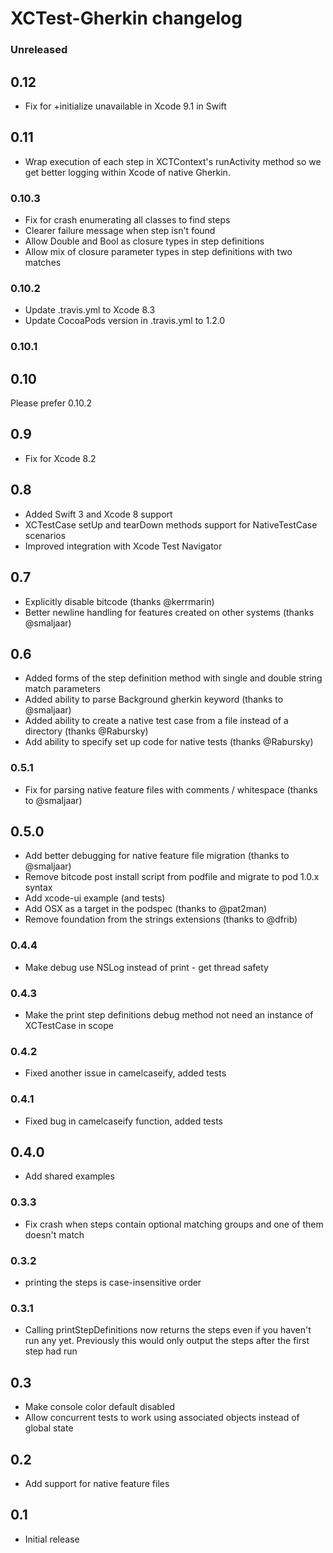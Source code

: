# XCTest-Gherkin changelog

### Unreleased

## 0.12
+ Fix for +initialize unavailable in Xcode 9.1 in Swift

## 0.11
+ Wrap execution of each step in XCTContext's runActivity method so we get better logging within Xcode of native Gherkin.

### 0.10.3
+ Fix for crash enumerating all classes to find steps
+ Clearer failure message when step isn't found
+ Allow Double and Bool as closure types in step definitions
+ Allow mix of closure parameter types in step definitions with two matches

### 0.10.2
+ Update .travis.yml to Xcode 8.3
+ Update CocoaPods version in .travis.yml to 1.2.0

### 0.10.1
## 0.10
Please prefer 0.10.2

## 0.9
+ Fix for Xcode 8.2

## 0.8
+ Added Swift 3 and Xcode 8 support
+ XCTestCase setUp and tearDown methods support for NativeTestCase scenarios
+ Improved integration with Xcode Test Navigator

## 0.7
+ Explicitly disable bitcode (thanks @kerrmarin)
+ Better newline handling for features created on other systems (thanks @smaljaar)

## 0.6
+ Added forms of the step definition method with single and double string match parameters
+ Added ability to parse Background gherkin keyword (thanks to @smaljaar)
+ Added ability to create a native test case from a file instead of a directory (thanks @Rabursky)
+ Add ability to specify set up code for native tests (thanks @Rabursky)

### 0.5.1
+ Fix for parsing native feature files with comments / whitespace (thanks to @smaljaar)

## 0.5.0
+ Add better debugging for native feature file migration (thanks to @smaljaar)
+ Remove bitcode post install script from podfile and migrate to pod 1.0.x syntax
+ Add xcode-ui example (and tests)
+ Add OSX as a target in the podspec (thanks to @pat2man)
+ Remove foundation from the strings extensions (thanks to @dfrib)

### 0.4.4
+ Make debug use NSLog instead of print - get thread safety

### 0.4.3
+ Make the print step definitions debug method not need an instance of XCTestCase in scope

### 0.4.2
+ Fixed another issue in camelcaseify, added tests

### 0.4.1
+ Fixed bug in camelcaseify function, added tests

## 0.4.0
+ Add shared examples

### 0.3.3
+ Fix crash when steps contain optional matching groups and one of them doesn't match 

### 0.3.2
+ printing the steps is case-insensitive order

### 0.3.1
+ Calling printStepDefinitions now returns the steps even if you haven't run any yet. Previously this would only output the steps after the first step had run

## 0.3
+ Make console color default disabled
+ Allow concurrent tests to work using associated objects instead of global state

## 0.2
+ Add support for native feature files

## 0.1
+ Initial release
